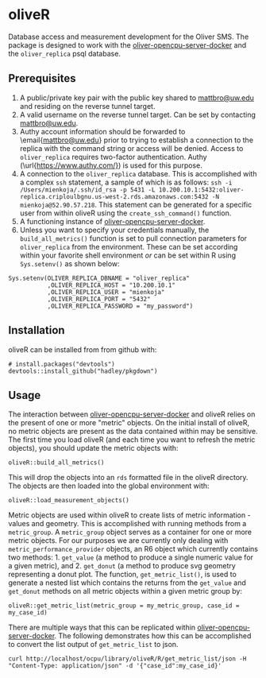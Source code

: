 # oliveR

Database access and measurement development for the Oliver SMS. The package is designed to work with the [oliver-opencpu-server-docker](https://github.com/pocdata/oliver-opencpu-server-docker) and the `oliver_replica` psql database. 

## Prerequisites 

1. A public/private key pair with the public key shared to mattbro@uw.edu and residing on the reverse tunnel target.
2. A valid username on the reverse tunnel target. Can be set by contacting mattbro@uw.edu.
3. Authy account information should be forwarded to \email{mattbro@uw.edu} prior to trying to establish a connection to the replica with the command string or access will be denied. Access to `oliver_replica` requires two-factor authentication. Authy (\url{https://www.authy.com/}) is used for this purpose. 
4. A connection to the `oliver_replica` database. This is accomplished with a complex `ssh` statement, a sample of which is as follows: `ssh -i /Users/mienkoja/.ssh/id_rsa -p 5431 -L 10.200.10.1:5432:oliver-replica.criploulbgnu.us-west-2.rds.amazonaws.com:5432 -N mienkoja@52.90.57.218`. This statement can be generated for a specific user from within oliveR using the `create_ssh_command()` function. 
5. A functioning instance of [oliver-opencpu-server-docker](https://github.com/pocdata/oliver-opencpu-server-docker). 
6. Unless you want to specify your credentials manually, the `build_all_metrics()` function is set to pull connection parameters for `oliver_replica` from the environment. These can be set according within your favorite shell environment *or* can be set within R using `Sys.setenv()` as shown below: 

```
Sys.setenv(OLIVER_REPLICA_DBNAME = "oliver_replica"
           ,OLIVER_REPLICA_HOST = "10.200.10.1"
           ,OLIVER_REPLICA_USER = "mienkoja"
           ,OLIVER_REPLICA_PORT = "5432"
           ,OLIVER_REPLICA_PASSWORD = "my_password")
```

## Installation

oliveR can be installed from from github with:

```{r, eval = FALSE}
# install.packages("devtools")
devtools::install_github("hadley/pkgdown")
```

## Usage

The interaction between [oliver-opencpu-server-docker](https://github.com/pocdata/oliver-opencpu-server-docker) and oliveR relies on the present of one or more "metric" objects. On the initial install of oliveR, no metric objects are present as the data contained within may be sensitive. The first time you load oliveR (and each time you want to refresh the metric objects), you should update the metric objects with: 

```{r, eval = FALSE}
oliveR::build_all_metrics()
```

This will drop the objects into an `rds` formatted file in the oliveR directory. The objects are then loaded into the global environment with: 

```{r, eval = FALSE}
oliveR::load_measurement_objects()
```

Metric objects are used within oliveR to create lists of metric information - values and geometry. This is accomplished with running methods from a `metric_group`. A `metric_group` object serves as a container for one or more metric objects. For our purposes we are currently only dealing with `metric_performance_provider` objects, an R6 object which currently contains two methods: 1. `get_value` (a method to produce a single numeric value for a given metric), and 2. `get_donut` (a method to produce svg geometry representing a donut plot. The function, `get_metric_list()`, is used to generate a nested list which contains the returns from the `get_value` and `get_donut` methods on all metric objects within a given metric group by:

```{r, eval = FALSE}
oliveR::get_metric_list(metric_group = my_metric_group, case_id = my_case_id)
```

There are multiple ways that this can be replicated within [oliver-opencpu-server-docker](https://github.com/pocdata/oliver-opencpu-server-docker). The following demonstrates how this can be accomplished to convert the list output of `get_metric_list` to json. 

```
curl http://localhost/ocpu/library/oliveR/R/get_metric_list/json -H "Content-Type: application/json" -d '{"case_id":my_case_id}'
```

